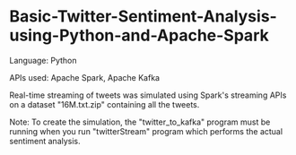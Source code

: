 # Basic-Twitter-Sentiment-Analysis-using-Python-and-Apache-Spark

Language: Python

APIs used: Apache Spark, Apache Kafka

Real-time streaming of tweets was simulated using Spark's streaming APIs on a dataset "16M.txt.zip" containing all the tweets.

Note: To create the simulation, the "twitter_to_kafka" program must be running when you run "twitterStream" program which performs the actual sentiment analysis.
